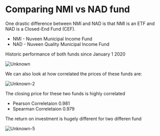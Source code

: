 # Comparing NMI vs NAD fund

One drastic difference between NMI and NAD is that NMI is an ETF and NAD is a Closed-End Fund (CEF).

- NMI - Nuveen Municipal Income Fund
- NAD - Nuveen Quality Municipal Income Fund

Historic performance of both funds since January 1 2020

![Unknown](https://user-images.githubusercontent.com/29989124/202817597-f1761881-102c-41c2-82dd-eb2c89b917a9.png)

We can also look at how correlated the prices of these funds are:

![Unknown-2](https://user-images.githubusercontent.com/29989124/202819637-fb49eaeb-9a79-41e1-952c-37fbaa602a27.png)

The closing price for these two funds is highly correlated

- Pearson Correletaion 0.981
- Spearman Correletaion 0.979

The return on investment is hugely different for two differen fund

![Unknown-5](https://user-images.githubusercontent.com/29989124/202819732-c0e8974c-ad61-4dba-b29d-d7198381a6b7.png)
